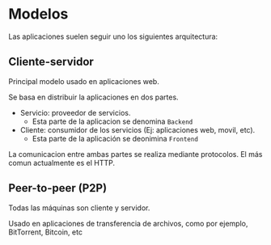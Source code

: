 # Modelos

Las aplicaciones suelen seguir uno los siguientes arquitectura:

## Cliente-servidor

Principal modelo usado en aplicaciones web.

Se basa en distribuir la aplicaciones en dos partes.

- Servicio: proveedor de servicios.
  - Esta parte de la aplicacion se denomina `Backend`
- Cliente: consumidor de los servicios (Ej: aplicaciones web, movil, etc).
  - Esta parte de la aplicación se deonimina `Frontend`

La comunicacion entre ambas partes se realiza mediante protocolos. El más comun actualmente es el HTTP.

## Peer-to-peer (P2P)

Todas las máquinas son cliente y servidor.

Usado en aplicaciones de transferencia de archivos, como por ejemplo, BitTorrent, Bitcoin, etc
